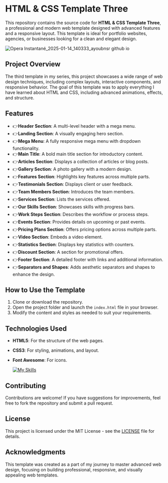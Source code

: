 # HTML & CSS Template Three

This repository contains the source code for **HTML & CSS Template Three**, a professional and modern web template designed with advanced features and a responsive layout. This template is ideal for portfolio websites, agencies, or businesses looking for a clean and elegant design.

![Opera Instantané_2025-01-14_140333_ayoubnsr github io](https://github.com/user-attachments/assets/f1da8c37-b15e-47e0-a7a2-b700fe7518f5)

## Project Overview
The third template in my series, this project showcases a wide range of web design techniques, including complex layouts, interactive components, and responsive behavior. The goal of this template was to apply everything I have learned about HTML and CSS, including advanced animations, effects, and structure.

## Features
- 👉**Header Section**: A multi-level header with a mega menu.
- 👉**Landing Section**: A visually engaging hero section.
- 👉**Mega Menu**: A fully responsive mega menu with dropdown functionality.
- 👉**Main Title**: A bold main title section for introductory content.
- 👉**Articles Section**: Displays a collection of articles or blog posts.
- 👉**Gallery Section**: A photo gallery with a modern design.
- 👉**Features Section**: Highlights key features across multiple parts.
- 👉**Testimonials Section**: Displays client or user feedback.
- 👉**Team Members Section**: Introduces the team members.
- 👉**Services Section**: Lists the services offered.
- 👉**Our Skills Section**: Showcases skills with progress bars.
- 👉**Work Steps Section**: Describes the workflow or process steps.
- 👉**Events Section**: Provides details on upcoming or past events.
- 👉**Pricing Plans Section**: Offers pricing options across multiple parts.
- 👉**Video Section**: Embeds a video element.
- 👉**Statistics Section**: Displays key statistics with counters.
- 👉**Discount Section**: A section for promotional offers.
- 👉**Footer Section**: A detailed footer with links and additional information.
- 👉**Separators and Shapes**: Adds aesthetic separators and shapes to enhance the design.

## How to Use the Template
1. Clone or download the repository.
2. Open the project folder and launch the `index.html` file in your browser.
3. Modify the content and styles as needed to suit your requirements.

## Technologies Used
- **HTML5**: For the structure of the web pages.
- **CSS3**: For styling, animations, and layout.
- **Font Awesome**: For icons.

  [![My Skills](https://skillicons.dev/icons?i=html,css)](https://skillicons.dev)

## Contributing
Contributions are welcome! If you have suggestions for improvements, feel free to fork the repository and submit a pull request.

## License
This project is licensed under the MIT License - see the [LICENSE](LICENSE) file for details.

## Acknowledgments
This template was created as a part of my journey to master advanced web design, focusing on building professional, responsive, and visually appealing web templates.

